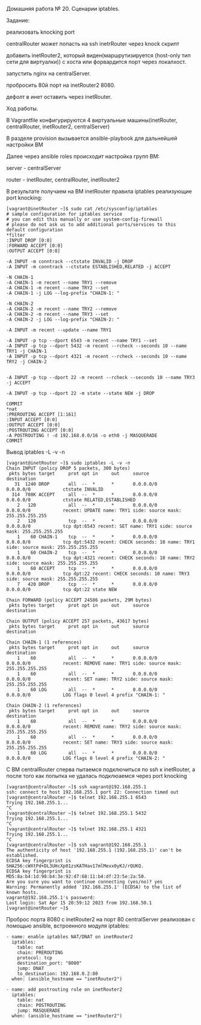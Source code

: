 Домашняя работа № 20. Сценарии iptables.

Задание:

реализовать knocking port

centralRouter может попасть на ssh inetrRouter через knock скрипт

добавить inetRouter2, который виден(маршрутизируется (host-only тип сети для виртуалки)) с хоста или форвардится порт через локалхост.

запустить nginx на centralServer.

пробросить 80й порт на inetRouter2 8080.

дефолт в инет оставить через inetRouter.

Ход работы.

В Vagrantfile конфигурируются 4 виртуальные машины(inetRouter, centralRouter, inetRouter2, centralServer)

В разделе provision вызывается ansible-playbook для дальнейшей настройки ВМ

Далее через ansible roles происходит настройка групп ВМ:

server - centralServer

router - inetRouter, centralRouter, inetRouter2

В результате получаем на ВМ inetRouter правила iptables реализующие port knocking:

```
[vagrant@inetRouter ~]$ sudo cat /etc/sysconfig/iptables
# sample configuration for iptables service
# you can edit this manually or use system-config-firewall
# please do not ask us to add additional ports/services to this default configuration
*filter
:INPUT DROP [0:0]
:FORWARD ACCEPT [0:0]
:OUTPUT ACCEPT [0:0]

-A INPUT -m conntrack --ctstate INVALID -j DROP
-A INPUT -m conntrack --ctstate ESTABLISHED,RELATED -j ACCEPT

-N CHAIN-1
-A CHAIN-1 -m recent --name TRY1 --remove
-A CHAIN-1 -m recent --name TRY2 --set
-A CHAIN-1 -j LOG --log-prefix "CHAIN-1: "

-N CHAIN-2
-A CHAIN-2 -m recent --name TRY2 --remove
-A CHAIN-2 -m recent --name TRY3 --set
-A CHAIN-2 -j LOG --log-prefix "CHAIN-2: "

-A INPUT -m recent --update --name TRY1

-A INPUT -p tcp --dport 6543 -m recent --name TRY1 --set
-A INPUT -p tcp --dport 5432 -m recent --rcheck --seconds 10 --name TRY1 -j CHAIN-1
-A INPUT -p tcp --dport 4321 -m recent --rcheck --seconds 10 --name TRY2 -j CHAIN-2


-A INPUT -p tcp --dport 22 -m recent --rcheck --seconds 10 --name TRY3 -j ACCEPT

-A INPUT -p tcp --dport 22 -m state --state NEW -j DROP

COMMIT
*nat
:PREROUTING ACCEPT [1:161]
:INPUT ACCEPT [0:0]
:OUTPUT ACCEPT [0:0]
:POSTROUTING ACCEPT [0:0]
-A POSTROUTING ! -d 192.168.0.0/16 -o eth0 -j MASQUERADE
COMMIT
```

Вывод iptables -L -v -n

```
[vagrant@inetRouter ~]$ sudo iptables -L -v -n
Chain INPUT (policy DROP 5 packets, 300 bytes)
 pkts bytes target     prot opt in     out     source               destination         
   31  1240 DROP       all  --  *      *       0.0.0.0/0            0.0.0.0/0            ctstate INVALID
  314  708K ACCEPT     all  --  *      *       0.0.0.0/0            0.0.0.0/0            ctstate RELATED,ESTABLISHED
    2   120            all  --  *      *       0.0.0.0/0            0.0.0.0/0            recent: UPDATE name: TRY1 side: source mask: 255.255.255.255
    2   120            tcp  --  *      *       0.0.0.0/0            0.0.0.0/0            tcp dpt:6543 recent: SET name: TRY1 side: source mask: 255.255.255.255
    1    60 CHAIN-1    tcp  --  *      *       0.0.0.0/0            0.0.0.0/0            tcp dpt:5432 recent: CHECK seconds: 10 name: TRY1 side: source mask: 255.255.255.255
    1    60 CHAIN-2    tcp  --  *      *       0.0.0.0/0            0.0.0.0/0            tcp dpt:4321 recent: CHECK seconds: 10 name: TRY2 side: source mask: 255.255.255.255
    1    60 ACCEPT     tcp  --  *      *       0.0.0.0/0            0.0.0.0/0            tcp dpt:22 recent: CHECK seconds: 10 name: TRY3 side: source mask: 255.255.255.255
    7   420 DROP       tcp  --  *      *       0.0.0.0/0            0.0.0.0/0            tcp dpt:22 state NEW

Chain FORWARD (policy ACCEPT 24586 packets, 29M bytes)
 pkts bytes target     prot opt in     out     source               destination         

Chain OUTPUT (policy ACCEPT 257 packets, 43617 bytes)
 pkts bytes target     prot opt in     out     source               destination         

Chain CHAIN-1 (1 references)
 pkts bytes target     prot opt in     out     source               destination         
    1    60            all  --  *      *       0.0.0.0/0            0.0.0.0/0            recent: REMOVE name: TRY1 side: source mask: 255.255.255.255
    1    60            all  --  *      *       0.0.0.0/0            0.0.0.0/0            recent: SET name: TRY2 side: source mask: 255.255.255.255
    1    60 LOG        all  --  *      *       0.0.0.0/0            0.0.0.0/0            LOG flags 0 level 4 prefix "CHAIN-1: "

Chain CHAIN-2 (1 references)
 pkts bytes target     prot opt in     out     source               destination         
    1    60            all  --  *      *       0.0.0.0/0            0.0.0.0/0            recent: REMOVE name: TRY2 side: source mask: 255.255.255.255
    1    60            all  --  *      *       0.0.0.0/0            0.0.0.0/0            recent: SET name: TRY3 side: source mask: 255.255.255.255
    1    60 LOG        all  --  *      *       0.0.0.0/0            0.0.0.0/0            LOG flags 0 level 4 prefix "CHAIN-2: "

```

С ВМ centralRouter сперва пытаемся подключиться по ssh к inetRouter, а после того как попытка не удалась подклюаемся через port knocking

```
[vagrant@centralRouter ~]$ ssh vagrant@192.168.255.1
ssh: connect to host 192.168.255.1 port 22: Connection timed out
[vagrant@centralRouter ~]$ telnet 192.168.255.1 6543
Trying 192.168.255.1...
^C
[vagrant@centralRouter ~]$ telnet 192.168.255.1 5432
Trying 192.168.255.1...
^C
[vagrant@centralRouter ~]$ telnet 192.168.255.1 4321
Trying 192.168.255.1...
^C
[vagrant@centralRouter ~]$ ssh vagrant@192.168.255.1
The authenticity of host '192.168.255.1 (192.168.255.1)' can't be established.
ECDSA key fingerprint is SHA256:cWXtPd+DL3UHcXp01zsKATHav17mlMexx0yKJ/rQUKQ.
ECDSA key fingerprint is MD5:8a:b4:1d:98:b4:3e:92:d7:68:11:b4:df:23:5e:2a:50.
Are you sure you want to continue connecting (yes/no)? yes
Warning: Permanently added '192.168.255.1' (ECDSA) to the list of known hosts.
vagrant@192.168.255.1's password: 
Last login: Sat Apr 15 20:59:12 2023 from 192.168.50.1
[vagrant@inetRouter ~]$ 

```

Проброс порта 8080 с inetRouter2 на порт 80 centralServer реализован с помощью ansible, встроенного модуля iptables:

```
- name: enable iptables NAT/DNAT on inetRouter2
  iptables:
    table: nat
    chain: PREROUTING
    protocol: tcp
    destination_port: "8080"
    jump: DNAT
    to_destination: 192.168.0.2:80
  when: (ansible_hostname == "inetRouter2")
  
- name: add postrouting rule on inetRouter2
  iptables:
    table: nat
    chain: POSTROUTING
    jump: MASQUERADE
  when: (ansible_hostname == "inetRouter2")
```

